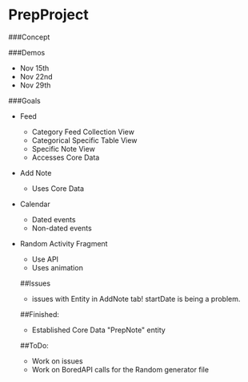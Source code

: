 # PrepProject

###Concept

###Demos 
-  Nov 15th
-  Nov 22nd
-  Nov 29th


###Goals
- Feed
  - Category Feed Collection View
  - Categorical Specific Table View
  - Specific Note View
  - Accesses Core Data
  
- Add Note
  - Uses Core Data

- Calendar
  - Dated events
  - Non-dated events
  
- Random Activity Fragment
  - Use API
  - Uses animation
  
  ##Issues
  - issues with Entity in AddNote tab! startDate is being a problem.
  
  ##Finished:
  - Established Core Data "PrepNote" entity
  
  ##ToDo:
  - Work on issues
  - Work on BoredAPI calls for the Random generator file
